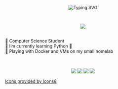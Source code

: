 <!--header / https://github.com/denvercoder1/readme-typing-svg -->

<p align="center"><img src="https://readme-typing-svg.demolab.com?font=Fira+Code&duration=3000&pause=1000&color=7DC92B&center=true&vCenter=true&width=435&lines=Hi%2C+I'm+Maciek" alt="Typing SVG" />
</p><br>
<p align="center">
<img src="https://img.icons8.com/fluency/48/000000/potted-plant.png"/>
</p>

<br>
🌱 Computer Science Student<br>
🌱 I’m currently learning Python 🐍<br>
🌱 Playing with Docker and VMs on my small homelab<br><br><br>

<p align="center">
<img src="https://img.icons8.com/fluency/48/000000/visual-studio.png"/>
<img src="https://img.icons8.com/fluency/48/000000/raspberry.png"/>
<img src="https://img.icons8.com/fluency/48/000000/docker.png"/>
<img src="https://img.icons8.com/fluency/48/000000/proxmox.png"/>
</p>

<p><a href="icons8.com">Icons provided by Icons8<a></p>

<!---
JarnotMaciej/JarnotMaciej is a ✨ special ✨ repository because its `README.md` (this file) appears on your GitHub profile.
You can click the Preview link to take a look at your changes.
--->
